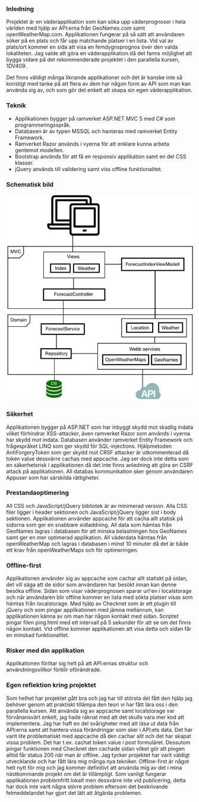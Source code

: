 ### Inledning

Projektet är en väderapplikation som kan söka upp väderprognoser i hela världen med hjälp av API:erna från GeoNames.com samt openWeatherMap.com.
Applikationen fungerar på så sätt att användaren söker på en plats och får upp matchande platser i en lista. Vid val av plats/ort kommer en sida att visa en femdygnsprognos över den valda lokaliteten.
Jag valde att göra en väderapplikation då det fanns möjlighet att bygga vidare på det rekommenderade projektet i den parallella kursen, 1DV409.

Det finns väldigt många liknande applikationer och det är kanske inte så konstigt med tanke på att flera av dem har någon form av API som man kan använda sig av, och som gör det enkelt att skapa sin egen väderapplikation. 

### Teknik

* Applikationen bygger på ramverket ASP.NET MVC 5 med C# som programmeringsspråk. 
* Databasen är av typen MSSQL och hanteras med ramverket Entity Framework.
* Ramverket Razor används i vyerna för att enklare kunna arbeta gentemot modellen.
* Bootstrap används för att få en responsiv applikation samt en del CSS klasser.
* jQuery används till validering samt viss offline funktionalitet.


### Schematisk bild

![Schematisk bild](SchematiskBild.png)

### Säkerhet

Applikationen bygger på ASP.NET som har inbyggt skydd mot skadlig indata vilket förhindrar XSS-attacker, även ramverket Razor som används i vyerna har skydd mot indata. 
Databasen använder ramverket Entity Framework och frågespråket LINQ som ger skydd för SQL-injections.
Hjälpmetoden AntiForgeryToken som ger skydd mot CRSF attacker är utkommenterad då token value dessvärre cachas med appcache.
Jag ser dock inte detta som en säkerhetsrisk i applikationen då det inte finns anledning att göra en CSRF attack på applikationen. 
All databas kommunikation sker genom användaren Appuser som har särskilda rättigheter.

### Prestandaoptimering

All CSS och JavaScript/jQuery bibliotek är av minimerad version. Alla CSS filer ligger i header sektionen och JavaScript/jQuery ligger sist i body sektionen. Applikationen använder appcache för att cacha allt statisk på sidorna som ger en snabbare sidladdning.
All data som hämtas från GeoNames lagras i databasen för att minska belastningen hos GeoNames samt ger en mer optimerad applikation.
All väderdata hämtas från openWeatherMap och lagras i databasen i minst 10 minuter då det är både ett krav från openWeatherMaps och för optimeringen.

### Offline-first

Applikationen använder sig av appcache som cachar allt statiskt på sidan, det vill säga att de sidor som användaren har besökt innan kan denne besöka offline. Sidan som visar väderprognosen sparar url'en i localstorage och när användaren blir offline kommer en lista med sökta platser visas som hämtas från localstorage.
Med hjälp av Checknet som är ett plugin till jQuery och som pingar applikationen med jämna mellanrum, kan applikationen känna av om man har någon kontakt med sidan. Scriptet pingar filen ping.html med ett intervall på 5 sekunder för att se om det finns någon kontakt. Vid offline kommer applikationen att visa detta och sidan får en minskad funktionalitet.

### Risker med din applikation

Applikationen förlitar sig helt på att API:ernas struktur och användningsvillkor förblir oförändrade.

### Egen reflektion kring projektet

Som helhet har projektet gått bra och jag har till största del fått den hjälp jag behöver genom att praktiskt tillämpa den teori vi har fått lära oss i den parallella kursen.
Att använda sig av appcache samt localstorage var förvånansvärt enkelt, jag hade räknat med att det skulle vara mer kod att implementera.
Jag har haft en del svårigheter med att läsa ut data från API:erna samt att hantera vissa förändringar som sker i API:ets data. Det har varit lite problematiskt med appcache då den cachar allt och det har skapat vissa problem. Det har t.ex. cachat token value i post formuläret. Dessutom pingar funktionen med Checknet den  cachade sidan vilket gör att pingen alltid får status 200 när man är offline. 
Jag tycker projektet har varit väldigt utvecklande och har fått lära mig många nya tekniker. 
Offline-first är något helt nytt för mig och jag kommer definitivt att använda mig av det i mina nästkommande projekt om det är tillämpligt. 
Som vanligt fungerar applikationen problemfritt lokalt men dessvärre inte vid publicering, detta har dock inte varit några större problem eftersom det beskrivande felmeddelandet har gjort det lätt att åtgärda problemen.
